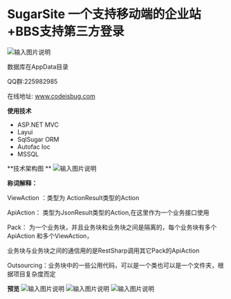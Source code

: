 # SugarSite 一个支持移动端的企业站+BBS支持第三方登录 
![输入图片说明](http://images2015.cnblogs.com/blog/746906/201612/746906-20161202132119927-892491379.jpg "在这里输入图片标题")

数据库在AppData目录

QQ群:225982985

在线地址: www.codeisbug.com

 **使用技术** 

* ASP.NET MVC
* Layui
* SqlSugar ORM
* Autofac Ioc
* MSSQL


 **技术架构图 ** 
![输入图片说明](http://images2015.cnblogs.com/blog/746906/201611/746906-20161127171647159-1573188157.jpg "在这里输入图片标题")

 **称词解释：** 

ViewAction ：类型为 ActionResult类型的Action

ApiAction： 类型为JsonResult类型的Action,在这里作为一个业务接口使用

Pack： 为一个业务块，并且业务块和业务块之间是隔离的，每个业务块有多个 ApiAction 和多个ViewAction，

业务块与业务块之间的通信用的是RestSharp调用其它Pack的ApiAction

Outsourcing：业务块中的一些公用代码，可以是一个类也可以是一个文件夹，根据项目复杂度而定


 **预览** 
![输入图片说明](http://images2015.cnblogs.com/blog/746906/201611/746906-20161127145943346-2072177595.png "在这里输入图片标题")
![输入图片说明](http://images2015.cnblogs.com/blog/746906/201611/746906-20161127145959081-767321629.png "在这里输入图片标题")
![输入图片说明](http://images2015.cnblogs.com/blog/746906/201611/746906-20161127150627565-1277564790.jpg "在这里输入图片标题")

 